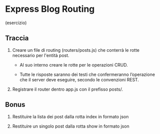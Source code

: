 # Express Blog Routing
(esercizio)

## Traccia

1. Creare un file di routing (routers/posts.js) che conterrà le rotte necessario per l'entità post.

    - Al suo interno creare le rotte per le operazioni CRUD.

    - Tutte le risposte saranno dei testi che confermeranno l’operazione che il server deve eseguire, secondo le convenzioni REST.

2. Registrare il router dentro app.js con il prefisso posts/.

## Bonus

1. Restituire la lista dei post dalla rotta index in formato json

2. Restituire un singolo post dalla rotta show in formato json